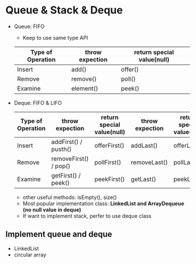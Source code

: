# Queue & Stack & Deque
  - Queue: FIFO
    - Keep to use same type API
    
    | Type of Operation    | throw expection | return special value(null) |  
    |-------------------------|-----------|-------------------------------|
    | Insert  |   add()    |           offer()                |
    | Remove  |   remove()    |           poll()                |
    | Examine |   element()    |           peek()                |

  - Deque: FIFO & LIFO

    |  Type of Operation   | throw expection | return special value(null) | throw expection | return special value(null)  
    |-------------------------|-----------|-------------------------------|-----------|-------------------------------|
    | Insert  |   addFirst() / pusth()|           offerFirst()            | addLast() | offerLast()
    | Remove  |   removeFirst() / pop()|           pollFirst()            | removeLast() | pollLast()
    | Examine |   getFirst() / peek()    |           peekFirst()          | getLast() | peekLast()
  
    - other useful methods: isEmpty(), size()
    - Most popular implementation class: <b>LinkedList and ArrayDequeue (no null value in deque)</b>
    - If want to implement stack, perfer to use deque class
## Implement queue and deque
  - LinkedList
  - circular array
